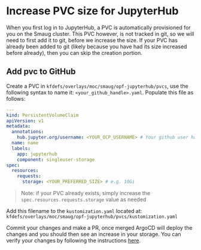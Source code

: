 # Increase PVC size for JupyterHub

When you first log in to JupyterHub, a PVC is automatically provisioned for you on the Smaug cluster. This PVC however, is not tracked in git, so we will need to first add it to git, before we increase the size. If your PVC has already been added to git (likely because you have had its size increased before already), then you can skip the creation portion.

## Add pvc to GitHub

Create a PVC in `kfdefs/overlays/moc/smaug/opf-jupyterhub/pvcs`, use the following syntax to name it: `<your_github_handle>.yaml`. Populate this file as follows:

```yaml
---
kind: PersistentVolumeClaim
apiVersion: v1
metadata:
  annotations:
    hub.jupyter.org/username: <YOUR_OCP_USERNAME> # Your github user handle
  name: name
  labels:
    app: jupyterhub
    component: singleuser-storage
spec:
  resources:
    requests:
      storage: <YOUR_PREFERRED_SIZE> # e.g. 10Gi

```

> Note: if your PVC already exists, simply increase the `spec.resources.requests.storage` value as needed

Add this filename to the `kustomization.yaml` located at: `kfdefs/overlays/moc/smaug/opf-jupyterhub/pvcs/kustomization.yaml`

Commit your changes and make a PR, once merged ArgoCD will deploy the changes and you should then see an increase in your storage. You can verify your changes by following the instructions [here][1].

[1]: analyze_storage.md
